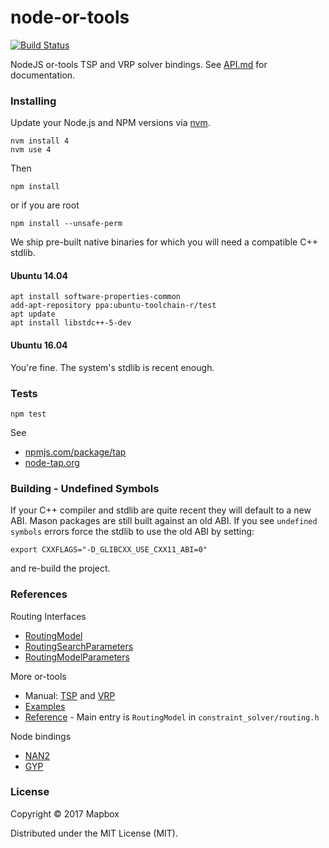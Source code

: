 # node-or-tools

[![Build Status](https://travis-ci.com/mapbox/node-or-tools.svg?token=hLpUd9oZwpjSs5JzfqFa&branch=master)](https://travis-ci.com/mapbox/node-or-tools)

NodeJS or-tools TSP and VRP solver bindings. See [API.md](API.md) for documentation.

### Installing

Update your Node.js and NPM versions via [nvm](https://github.com/creationix/nvm).

    nvm install 4
    nvm use 4

Then

    npm install

or if you are root

    npm install --unsafe-perm

We ship pre-built native binaries for which you will need a compatible C++ stdlib.

#### Ubuntu 14.04

```
apt install software-properties-common
add-apt-repository ppa:ubuntu-toolchain-r/test
apt update
apt install libstdc++-5-dev
```

#### Ubuntu 16.04

You're fine. The system's stdlib is recent enough.


### Tests

    npm test

See
- [npmjs.com/package/tap](https://www.npmjs.com/package/tap)
- [node-tap.org](http://www.node-tap.org)


### Building - Undefined Symbols

If your C++ compiler and stdlib are quite recent they will default to a new ABI.
Mason packages are still built against an old ABI.
If you see `undefined symbols` errors force the stdlib to use the old ABI by setting:

    export CXXFLAGS="-D_GLIBCXX_USE_CXX11_ABI=0"

and re-build the project.

### References

Routing Interfaces
- [RoutingModel](https://github.com/google/or-tools/blob/v5.1/src/constraint_solver/routing.h#L14)
- [RoutingSearchParameters](https://github.com/google/or-tools/blob/master/src/constraint_solver/routing_parameters.proto#L28)
- [RoutingModelParameters](https://github.com/google/or-tools/blob/master/src/constraint_solver/routing_parameters.proto#L263)

More or-tools
- Manual: [TSP](https://acrogenesis.com/or-tools/documentation/user_manual/manual/TSP.html) and [VRP](https://acrogenesis.com/or-tools/documentation/user_manual/manual/VRP.html)
- [Examples](https://github.com/google/or-tools/tree/v5.1/examples/cpp)
- [Reference](https://developers.google.com/optimization/reference/) - Main entry is `RoutingModel` in `constraint_solver/routing.h`

Node bindings
- [NAN2](https://github.com/nodejs/nan#api)
- [GYP](https://gyp.gsrc.io)

### License

Copyright © 2017 Mapbox

Distributed under the MIT License (MIT).
